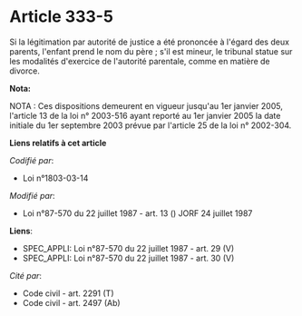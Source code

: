 # Article 333-5

Si la légitimation par autorité de justice a été prononcée à l'égard des deux parents, l'enfant prend le nom du père ; s'il
est mineur, le tribunal statue sur les modalités d'exercice de l'autorité parentale, comme en matière de divorce.

**Nota:**

NOTA : Ces dispositions demeurent en vigueur jusqu'au 1er janvier 2005, l'article 13 de la loi n° 2003-516 ayant reporté au
1er janvier 2005 la date initiale du 1er septembre 2003 prévue par l'article 25 de la loi n° 2002-304.

**Liens relatifs à cet article**

_Codifié par_:

  - Loi n°1803-03-14

_Modifié par_:

  - Loi n°87-570 du 22 juillet 1987 - art. 13 () JORF 24 juillet 1987

**Liens**:

  - SPEC_APPLI: Loi n°87-570 du 22 juillet 1987 - art. 29 (V)
  - SPEC_APPLI: Loi n°87-570 du 22 juillet 1987 - art. 30 (V)

_Cité par_:

  - Code civil - art. 2291 (T)
  - Code civil - art. 2497 (Ab)
